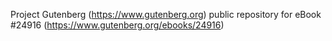 Project Gutenberg (https://www.gutenberg.org) public repository for eBook #24916 (https://www.gutenberg.org/ebooks/24916)

